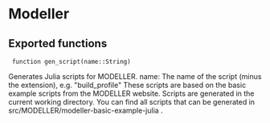 # Modeller

## Exported functions

``
    function gen_script(name::String)``

Generates Julia scripts for MODELLER.
name: The name of the script (minus the extension), e.g. "build_profile"
These scripts are based on the basic example scripts from the MODELLER website.
Scripts are generated in the current working directory. You can find all scripts that can be generated in src/MODELLER/modeller-basic-example-julia .
